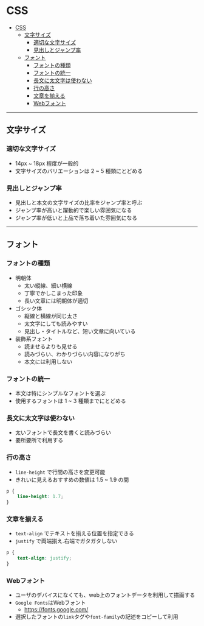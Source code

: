 # CSS

<!-- @import "[TOC]" {cmd="toc" depthFrom=1 depthTo=6 orderedList=false} -->

<!-- code_chunk_output -->

- [CSS](#css)
  - [文字サイズ](#文字サイズ)
    - [適切な文字サイズ](#適切な文字サイズ)
    - [見出しとジャンプ率](#見出しとジャンプ率)
  - [フォント](#フォント)
    - [フォントの種類](#フォントの種類)
    - [フォントの統一](#フォントの統一)
    - [長文に太文字は使わない](#長文に太文字は使わない)
    - [行の高さ](#行の高さ)
    - [文章を揃える](#文章を揃える)
    - [Webフォント](#webフォント)

<!-- /code_chunk_output -->

---

## 文字サイズ

### 適切な文字サイズ

- 14px ~ 18px 程度が一般的
- 文字サイズのバリエーションは 2 ~ 5 種類にとどめる

### 見出しとジャンプ率

- 見出しと本文の文字サイズの比率をジャンプ率と呼ぶ
- ジャンプ率が高いと躍動的で楽しい雰囲気になる
- ジャンプ率が低いと上品で落ち着いた雰囲気になる

---

## フォント

### フォントの種類

- 明朝体
  - 太い縦線、細い横線
  - 丁寧でかしこまった印象
  - 長い文章には明朝体が適切
- ゴシック体
  - 縦線と横線が同じ太さ
  - 太文字にしても読みやすい
  - 見出し・タイトルなど、短い文章に向いている
- 装飾系フォント
  - 読ませるよりも見せる
  - 読みづらい、わかりづらい内容になりがち
  - 本文には利用しない

### フォントの統一

- 本文は特にシンプルなフォントを選ぶ
- 使用するフォントは 1 ~ 3 種類までにとどめる

### 長文に太文字は使わない

- 太いフォントで長文を書くと読みづらい
- 要所要所で利用する

### 行の高さ

- `line-height` で行間の高さを変更可能
- きれいに見えるおすすめの数値は 1.5 ~ 1.9 の間

```css
p {
    line-height: 1.7;
}
```

### 文章を揃える

- `text-align` でテキストを揃える位置を指定できる
- `justify` で両端揃え.右端でガタガタしない

```css
p {
    text-align: justify;
}
```

### Webフォント

- ユーザのデバイスになくても、web上のフォントデータを利用して描画する
- `Google Fonts`はWebフォント
  - https://fonts.google.com/
- 選択したフォントの`link`タグや`font-family`の記述をコピーして利用